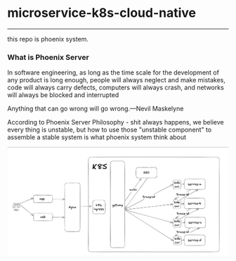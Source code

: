 # microservice-k8s-cloud-native

---
this repo is phoenix system.

### What is Phoenix Server
In software engineering, as long as the time scale for the development of any product is long enough, 
people will always neglect and make mistakes, code will always carry defects, computers will always crash, 
and networks will always be blocked and interrupted

Anything that can go wrong will go wrong.—Nevil Maskelyne

According to Phoenix Server Philosophy - shit always happens, we believe every thing is unstable, 
but how to use those "unstable component" to assemble a stable system is what phoenix system think about


![flow-architecture.png](image%2Fflow-architecture.png)